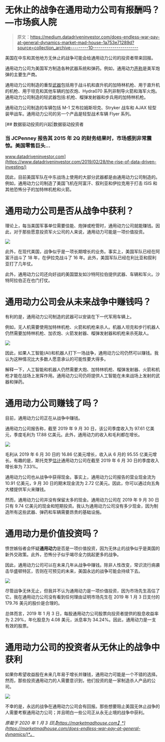 # 无休止的战争在通用动力公司有报酬吗？—市场疯人院

> 原文：<https://medium.datadriveninvestor.com/does-endless-war-pay-at-general-dynamics-market-mad-house-1a753e71289d?source=collection_archive---------10----------------------->

美国在中东和其他地方无休止的战争可能会给通用动力公司的投资者带来回报。

通用动力公司为美国军方制造各种武器系统和弹药。例如，通用动力[声称](https://www.gd-ots.com/)是美军炮弹的主要生产商。

通用动力公司制造的重型[武器](https://www.gd-ots.com/armaments/)包括用于战斗机和直升机的加特林机枪、用于直升机的机枪、用于坦克和其他车辆的加农炮、Hydra070 系列非制导火箭和海军火炮。通用动力公司制造的轻武器包括:机枪、榴弹发射器和步兵用的加特林机枪。

通用动力公司制造的车辆包括 M-1 艾布拉姆斯坦克、Stryker 战车和 AJAX 轻型装甲战车。通用动力公司的另一个产品是轻型战术车辆 Flyer 系列。

[](https://www.datadriveninvestor.com/2019/02/28/the-rise-of-data-driven-investing/) [## 数据驱动投资的兴起|数据驱动投资者

### 当 JCPenney 报告其 2015 年 2Q 的财务结果时，市场感到非常震惊。美国零售巨头…

www.datadriveninvestor.com](https://www.datadriveninvestor.com/2019/02/28/the-rise-of-data-driven-investing/) 

因此，目前美国军队在中东战场上使用的大部分武器都是由通用动力公司制造的。例如，通用动力公司制造了美国飞机在阿富汗、叙利亚和伊拉克用于打击 ISIS 和其他恐怖分子的加特林机枪和火箭。

# 通用动力公司是否从战争中获利？

理论上，每当美国军事单位需要佳能、炮弹或枪管时，通用动力公司就能赚钱。因此，对于那些愿意投资军火公司的人来说，通用动力可能是一项价值投资。

![](img/bc84797d9bbdf63075eee8db1f526ca2.png)

此外，在现代美国，战争似乎是一项长期增长的业务。事实上，美国军队已经在阿富汗战斗了 18 年，在伊拉克战斗了 16 年。此外，美国军队已经在利比亚和叙利亚打了几年仗。

此外，通用动力公司还向好战的美国盟友如沙特阿拉伯提供武器、车辆和军火。沙特阿拉伯正在也门打仗。

# 通用动力公司会从未来战争中赚钱吗？

有利的是，通用动力公司制造的武器可以安装在下一代军用车辆上。

例如，无人机需要使用加特林机枪、火箭和机枪来杀人。机器人坦克和步行机器人仍然需要加特林机枪、加农炮、火箭发射器、榴弹发射器和机枪来杀死敌人。

![](img/a36c72601adcc638ca1d9e906a74ce08.png)

因此，如果人工智能(AI)和机器人打下一场战争，通用动力公司仍然可以赚钱。我认为这种情况比大多数人愿意承认的可能性要大得多。

解释一下，人工智能和机器人仍然需要大炮、加特林机枪、榴弹发射器、火箭和机枪才能在战场上发挥作用。通用动力公司仍将提供人工智能在未来战场上发射的武器和弹药。

# 通用动力公司赚钱了吗？

目前，通用动力公司正在从战争中赚钱。

通用动力公司报告称，截至 2019 年 9 月 30 日，该公司季度收入为 97.61 亿美元，季度毛利为 17.88 亿美元。此外，通用动力的收入和毛利都在增长。

![](img/09f2a33ab4349a495cbc8e9b83be29d8.png)

毛利从 2019 年 6 月 30 日的 16.86 亿美元增长，收入从 6 月的 95.55 亿美元增长。有趣的是，斯托克罗[估计](https://stockrow.com/GD/financials/income/quarterly)通用动力公司在截至 2019 年 6 月 30 日的季度收入增长率为 7.33%。

通用动力公司也从战争中获得现金。事实上，通用动力公司报告的营业现金流为 10.91 亿美元，9 月 30 日的期末现金流为 2.72 亿美元。因此，你可以通过向五角大楼提供军火来赚钱。

然而，通用动力公司并没有保留太多的现金。通用动力公司在 2019 年 9 月 30 日只有 9.74 亿美元的现金和短期投资。我认为通用动力公司没有多少现金，因为制造所有这些武器、弹药和车辆需要昂贵的基础设施。

# 通用动力是价值投资吗？

愤世嫉俗者会怀疑**通用动力**是否是一项价值投资，因为无休止的战争似乎是美国的新外交政策。此外，恐怖分子似乎竭尽全力挑起更多的战争。

因此，通用动力公司可以在未来几年从战争中赚钱。除非人性改变，常识流行病袭击华盛顿特区，否则在可预见的未来，美国永远的战争可能会持续下去。

![](img/a2e622ac510463df23afaa053fceb505.png)

尽管战争无休无止，但我并不认为通用动力是一项价值投资，因为市场先生高估了它。我在通用动力公司没有看到任何理由证明市场先生在 2019 年 1 月 3 日支付的 179.76 美元的股价是合理的。

总体而言，2019 年 1 月 3 日，每股通用动力公司股票向投资者提供的股息收益率为 2.29%，年化股息为 4.08 美元，派息率为 34.24%。因此，通用动力是一支有效的股票。

# 通用动力公司的投资者从无休止的战争中获利

如果你希望收益股在未来几年易于增长并赚钱，通用动力可能是一个不错的选择。然而，那些投资通用动力的人需要意识到，他们投资的是一家制造杀人产品的公司。

![](img/bd4b27304ef761f81cfdbbea87ec16cb.png)

不幸的是，永远的战争在通用动力公司会有回报。那些想要阻止美国无休止战争的人需要考察通用动力公司；并且明白一些公司正从永无止境的战争中获利。

*原载于 2020 年 1 月 3 日*[*【https://marketmadhouse.com】*](https://marketmadhouse.com/does-endless-war-pay-at-general-dynamics/)*。*